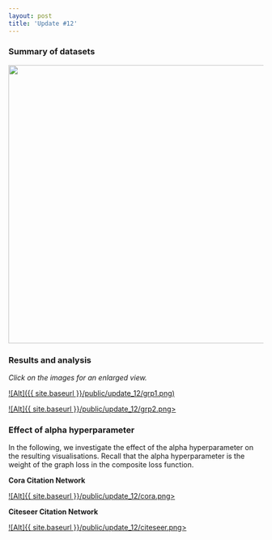 ```yaml
---
layout: post
title: 'Update #12'
---
```

### Summary of datasets
<center>
<img src="{{ site.baseurl }}/public/update_12/datasets.png" width="550">
</center>

### Results and analysis
_Click on the images for an enlarged view._

[![Alt]({{ site.baseurl }}/public/update_12/grp1.png)](https://signapoop.github.io/public/update_12/grp1.png)

[![Alt]{{ site.baseurl }}/public/update_12/grp2.png>](https://signapoop.github.io/public/update_12/grp2.png)

### Effect of alpha hyperparameter
In the following, we investigate the effect of the alpha hyperparameter on the resulting visualisations. Recall that the alpha hyperparameter is the weight of the graph loss in the composite loss function.

__Cora Citation Network__

[![Alt]{{ site.baseurl }}/public/update_12/cora.png>](https://signapoop.github.io/public/update_12/cora.png)


__Citeseer Citation Network__

[![Alt]{{ site.baseurl }}/public/update_12/citeseer.png>](https://signapoop.github.io/public/update_12/citeseer.png)

